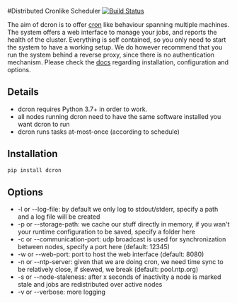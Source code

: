 #Distributed Cronlike Scheduler [![Build Status](https://travis-ci.org/witlox/dcron.svg?branch=master)](https://travis-ci.org/witlox/dcron)

The aim of dcron is to offer [cron](https://en.wikipedia.org/wiki/Cron) like behaviour spanning multiple machines. 
The system offers a web interface to manage your jobs, and reports the health of the cluster. 
Everything is self contained, so you only need to start the system to have a working setup. 
We do however recommend that you run the system behind a reverse proxy, since there is no authentication mechanism.
Please check the [docs]() regarding installation, configuration and options.  

## Details

- dcron requires Python 3.7+ in order to work.
- all nodes running dcron need to have the same software installed you want dcron to run
- dcron runs tasks at-most-once (according to schedule)

## Installation

```bash
pip install dcron
```

## Options

- -l or --log-file: by default we only log to stdout/stderr, specify a path and a log file will be created
- -p or --storage-path: we cache our stuff directly in memory, if you wan't your runtime configuration to be saved, specify a folder here
- -c or --communication-port: udp broadcast is used for synchronization between nodes, specify a port here (default: 12345)
- -w or --web-port: port to host the web interface (default: 8080)
- -n or --ntp-server: given that we are doing cron, we need time sync to be relatively close, if skewed, we break (default: pool.ntp.org) 
- -s or --node-staleness: after x seconds of inactivity a node is marked stale and jobs are redistributed over active nodes
- -v or --verbose: more logging